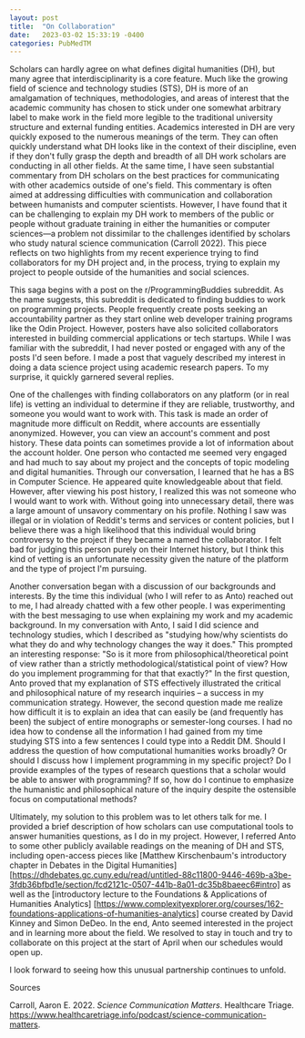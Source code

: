 ```yaml
---
layout: post
title:  "On Collaboration"
date:   2023-03-02 15:33:19 -0400
categories: PubMedTM
---
```

Scholars can hardly agree on what defines digital humanities (DH), but many agree that interdisciplinarity is a core feature. Much like the growing field of science and technology studies (STS), DH is more of an amalgamation of techniques, methodologies, and areas of interest that the academic community has chosen to stick under one somewhat arbitrary label to make work in the field more legible to the traditional university structure and external funding entities. Academics interested in DH are very quickly exposed to the numerous meanings of the term. They can often quickly understand what DH looks like in the context of their discipline, even if they don't fully grasp the depth and breadth of all DH work scholars are conducting in all other fields. At the same time, I have seen substantial commentary from DH scholars on the best practices for communicating with other academics outside of one's field. This commentary is often aimed at addressing difficulties with communication and collaboration between humanists and computer scientists. However, I have found that it can be challenging to explain my DH work to members of the public or people without graduate training in either the humanities or computer sciences—a problem not dissimilar to the challenges identified by scholars who study natural science communication (Carroll 2022). This piece reflects on two highlights from my recent experience trying to find collaborators for my DH project and, in the process, trying to explain my project to people outside of the humanities and social sciences.

This saga begins with a post on the r/ProgrammingBuddies subreddit. As the name suggests, this subreddit is dedicated to finding buddies to work on programming projects. People frequently create posts seeking an accountability partner as they start online web developer training programs like the Odin Project. However, posters have also solicited collaborators interested in building commercial applications or tech startups. While I was familiar with the subreddit, I had never posted or engaged with any of the posts I'd seen before. I made a post that vaguely described my interest in doing a data science project using academic research papers. To my surprise, it quickly garnered several replies.

One of the challenges with finding collaborators on any platform (or in real life) is vetting an individual to determine if they are reliable, trustworthy, and someone you would want to work with. This task is made an order of magnitude more difficult on Reddit, where accounts are essentially anonymized. However, you can view an account's comment and post history. These data points can sometimes provide a lot of information about the account holder. One person who contacted me seemed very engaged and had much to say about my project and the concepts of topic modeling and digital humanities. Through our conversation, I learned that he has a BS in Computer Science. He appeared quite knowledgeable about that field. However, after viewing his post history, I realized this was not someone who I would want to work with. Without going into unnecessary detail, there was a large amount of unsavory commentary on his profile. Nothing I saw was illegal or in violation of Reddit's terms and services or content policies, but I believe there was a high likelihood that this individual would bring controversy to the project if they became a named the collaborator. I felt bad for judging this person purely on their Internet history, but I think this kind of vetting is an unfortunate necessity given the nature of the platform and the type of project I'm pursuing.

Another conversation began with a discussion of our backgrounds and interests. By the time this individual (who I will refer to as Anto) reached out to me, I had already chatted with a few other people. I was experimenting with the best messaging to use when explaining my work and my academic background. In my conversation with Anto, I said I did science and technology studies, which I described as "studying how/why scientists do what they do and why technology changes the way it does." This prompted an interesting response: "So is it more from philosophical/theoretical point of view rather than a strictly methodological/statistical point of view? How do you implement programming for that that exactly?" In the first question, Anto proved that my explanation of STS effectively illustrated the critical and philosophical nature of my research inquiries – a success in my communication strategy. However, the second question made me realize how difficult it is to explain an idea that can easily be (and frequently has been) the subject of entire monographs or semester-long courses. I had no idea how to condense all the information I had gained from my time studying STS into a few sentences I could type into a Reddit DM. Should I address the question of how computational humanities works broadly? Or should I discuss how I implement programming in my specific project? Do I provide examples of the types of research questions that a scholar would be able to answer with programming? If so, how do I continue to emphasize the humanistic and philosophical nature of the inquiry despite the ostensible focus on computational methods?

Ultimately, my solution to this problem was to let others talk for me. I provided a brief description of how scholars can use computational tools to answer humanities questions, as I do in my project. However, I referred Anto to some other publicly available readings on the meaning of DH and STS, including open-access pieces like [Matthew Kirschenbaum's introductory chapter in Debates in the Digital Humanities] [https://dhdebates.gc.cuny.edu/read/untitled-88c11800-9446-469b-a3be-3fdb36bfbd1e/section/fcd2121c-0507-441b-8a01-dc35b8baeec6#intro] as well as the [introductory lecture to the Foundations & Applications of Humanities Analytics] [https://www.complexityexplorer.org/courses/162-foundations-applications-of-humanities-analytics] course created by David Kinney and Simon DeDeo. In the end, Anto seemed interested in the project and in learning more about the field. We resolved to stay in touch and try to collaborate on this project at the start of April when our schedules would open up.

I look forward to seeing how this unusual partnership continues to unfold.

Sources

Carroll, Aaron E. 2022. _Science Communication Matters_. Healthcare Triage. https://www.healthcaretriage.info/podcast/science-communication-matters.